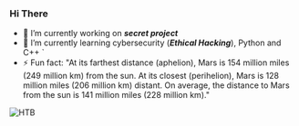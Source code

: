 ### Hi There

- 🔭 I’m currently working on ***secret project*** 
- 🌱 I’m currently learning cybersecurity (***Ethical Hacking***), Python and C++ `
- ⚡ Fun fact: "At its farthest distance (aphelion), Mars is 154 million miles (249 million km) from the sun. At its closest (perihelion), Mars is 128 million miles (206 million km) distant. On average, the distance to Mars from the sun is 141 million miles (228 million km)."

![HTB](http://www.hackthebox.eu/badge/image/325833)
